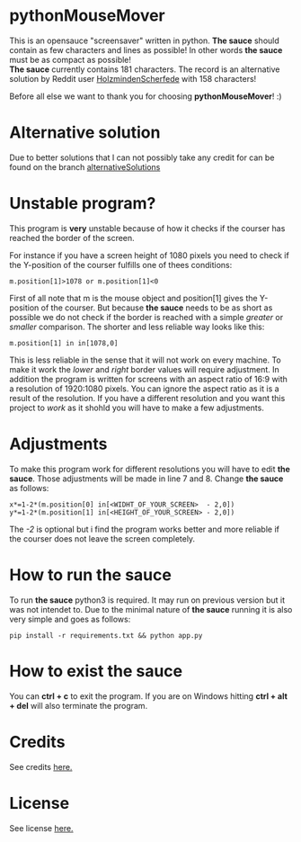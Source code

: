 # pythonMouseMover
This is an opensauce "screensaver" written in python. **The sauce** should contain as few characters and lines as possible!
In other words **the sauce** must be as compact as possible!  
**The sauce** currently contains 181 characters. The record is an alternative solution by Reddit user [HolzmindenScherfede](https://www.reddit.com/user/HolzmindenScherfede/) with 158 characters!
  
Before all else we want to thank you for choosing **pythonMouseMover**! :)

# Alternative solution
 
Due to better solutions that I can not possibly take any credit for can be found on the branch [alternativeSolutions](https://github.com/jasZnerol/pythonMouseMover/tree/alternativeSolutions)

# Unstable program?
This program is **very** unstable because of how it checks if the courser has reached the border of the screen.

For instance if you have a screen height of 1080 pixels you need to check if the Y-position of the courser fulfills one of thees conditions:
```
m.position[1]>1078 or m.position[1]<0
```

First of all note that m is the mouse object and position[1] gives the Y-position of the courser.
But because **the sauce** needs to be as short as possible we do not check if the border is reached with a simple *greater* or *smaller* comparison.
The shorter and less reliable way looks like this:
```
m.position[1] in in[1078,0]
```
This is less reliable in the sense that it will not work on every machine. To make it work the *lower* and *right* border values will require adjustment.
In addition the program is written for screens with an aspect ratio of 16:9 with a resolution of 1920:1080 pixels. 
You can ignore the aspect ratio as it is a result of the resolution.
If you have a different resolution and you want this project to *work* as it shohld you will have to make a few adjustments.

# Adjustments
To make this program work for different resolutions you will have to edit **the sauce**.
Those adjustments will be made in line 7 and 8.
Change **the sauce** as follows:
```
x*=1-2*(m.position[0] in[<WIDHT_OF_YOUR_SCREEN>  - 2,0])    
y*=1-2*(m.position[1] in[<HEIGHT_OF_YOUR_SCREEN> - 2,0])
```
The *-2* is optional but i find the program works better and more reliable if the courser does not leave the screen completely. 

# How to run the sauce
To run **the sauce** python3 is required. It may run on previous version but it was not intendet to. Due to the minimal nature
of **the sauce** running it is also very simple and goes as follows:
```
pip install -r requirements.txt && python app.py
```

# How to exist the sauce
You can **ctrl + c** to exit the program. If you are on Windows hitting **ctrl + alt + del** will also terminate the program.

# Credits
See credits [here.](https://github.com/jasZnerol/pythonMouseMover/blob/master/CONTRIBUTING.md)

# License
See license [here.](https://github.com/jasZnerol/pythonMouseMover/blob/master/LICENSE)
